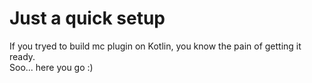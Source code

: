 # Just a quick setup

If you tryed to build mc plugin on Kotlin, you know the pain of getting it ready. \
Soo... here you go :) 
